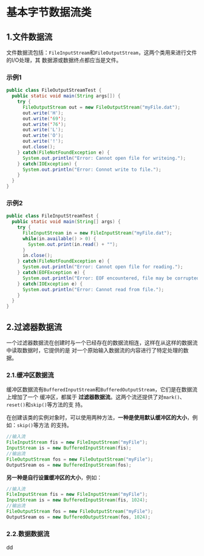 基本字节数据流类
================================================================================
## 1.文件数据流
文件数据流包括：`FileInputStream`和`FileOutputStream`，这两个类用来进行文件的I/O处理，其
数据源或数据终点都应当是文件。

### 示例1
```java
public class FileOutputStreamTest {
  public static void main(String args[]) {
    try {
      FileOutputStream out = new FileOutputStream("myFile.dat");
      out.write('H');
      out.write('69');
      out.write('76');
      out.write('L');
      out.write('O');
      out.write('!');
      out.close();
    } catch(FileNotFoundException e) {
      System.out.println("Error: Cannot open file for writeing.");
    } catch(IOException) {
      System.out.println("Error: Connot write to file.");
    }
  }
}
```

### 示例2
```java
public class FileInputStreamTest {
  public static void main(String[] args) {
    try {
      FileInputStream in = new FileInputStream("myFile.dat");
      while(in.available() > 0) {
        System.out.print(in.read() + "");
      }
      in.close();
    } catch(FileNotFoundException e) {
      System.out.println("Error: Cannot open file for reading.");
    } catch(EOFException e) {
      System.out.println("Error: EOF encountered, file may be corrupted.");
    } catch(IOException e) {
      System.out.println("Error: Cannot read from file.");
    }
  }
}
```

## 2.过滤器数据流
一个过滤器数据流在创建时与一个已经存在的数据流相连，这样在从这样的数据流中读取数据时，它提供的是
对一个原始输入数据流的内容进行了特定处理的数据。

### 2.1.缓冲区数据流
缓冲区数据流有`BufferedInputStream`和`BufferedOutputStream`，它们是在数据流上增加了一个
缓冲区，都属于 **过滤器数据流**。这两个流还提供了对`mark()`、`reset()`和`skip()`等方法的支
持。

在创建该类的实例对象时，可以使用两种方法，**一种是使用默认缓冲区的大小**，例如：`skip()`等方法
的支持。
```java
//输入流
FileInputStream fis = new FileInputStream("myFile");
InputStream is = new BufferedInputStream(fis);
//输出流
FileOutputStream fos = new FileOutputStream("myFile");
OutputSream os = new BufferedInputStream(fos);
```
**另一种是自行设置缓冲区的大小**，例如：
```java
//输入流
FileInputStream fis = new FileInputStream("myFile");
InputStream is = new BufferedInputStream(fis, 1024);
//输出流
FileOutputStream fos = new FileOutputStream("myFile");
OutputSream os = new BufferedOutputStream(fos, 1024);
```

### 2.2.数据数据流



































dd
